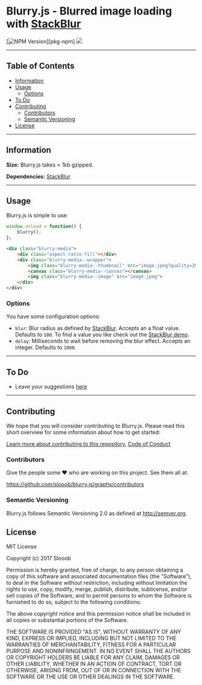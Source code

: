 # Blurry.js - Blurred image loading with [StackBlur](https://github.com/flozz/StackBlur)

[![NPM Version](https://img.shields.io/npm/v/blurry.svg)][pkg-npm]
<img src="https://travis-ci.org/slooob/blurry.js.svg?branch=master" />

---

## Table of Contents

* [Information](#information)
* [Usage](#usage)
    * [Options](#options)
* [To Do](#to-do)
* [Contributing](#contributing)
    * [Contributors](#contributors)
    * [Semantic Versioning](#semantic-versioning)
* [License](#license)

---

## Information

**Size:** Blurry.js takes < 1kb gzipped.

**Dependencies:** [StackBlur](https://github.com/flozz/StackBlur)

---

## Usage

Blurry.js is simple to use:

```javascript
window.onload = function() {
    blurry();
};
```

```html
<div class="blurry-media">
    <div class="aspect-ratio-fill"></div>
    <div class="blurry-media--wrapper">
        <img class="blurry-media--thumbnail" src="image.jpeg?quality=20">
        <canvas class="blurry-media--canvas"></canvas>
        <img class="blurry-media--image" src="image.jpeg">
    </div>
</div>
```

### Options

You have some configuration options:

* `blur`: Blur radius as defined by [StackBlur](https://github.com/flozz/StackBlur). Accepts an a float value. Defaults to `100`. To find a value you like check out the [StackBlur demo](http://www.quasimondo.com/StackBlurForCanvas/StackBlurDemo.html).
* `delay`: Milliseconds to wait before removing the blur effect. Accepts an integer. Defaults to `1000`.

---

## To Do

* Leave your suggestions [here](https://github.com/slooob/blurry.js/issues/new)

---

## Contributing

We hope that you will consider contributing to Blurry.js. Please read this short overview for some information about how to get started:

[Learn more about contributing to this repository](https://github.com/slooob/blurry.js/blob/master/CONTRIBUTING.md), [Code of Conduct](https://github.com/slooob/blurry.js/blob/master/CODE_OF_CONDUCT.md)

### Contributors

Give the people some :heart: who are working on this project. See them all at:

https://github.com/slooob/blurry.js/graphs/contributors

### Semantic Versioning

Blurry.js follows Semantic Versioning 2.0 as defined at http://semver.org.

## License

MIT License

Copyright (c) 2017 Slooob

Permission is hereby granted, free of charge, to any person obtaining a copy
of this software and associated documentation files (the "Software"), to deal
in the Software without restriction, including without limitation the rights
to use, copy, modify, merge, publish, distribute, sublicense, and/or sell
copies of the Software, and to permit persons to whom the Software is
furnished to do so, subject to the following conditions:

The above copyright notice and this permission notice shall be included in all
copies or substantial portions of the Software.

THE SOFTWARE IS PROVIDED "AS IS", WITHOUT WARRANTY OF ANY KIND, EXPRESS OR
IMPLIED, INCLUDING BUT NOT LIMITED TO THE WARRANTIES OF MERCHANTABILITY,
FITNESS FOR A PARTICULAR PURPOSE AND NONINFRINGEMENT. IN NO EVENT SHALL THE
AUTHORS OR COPYRIGHT HOLDERS BE LIABLE FOR ANY CLAIM, DAMAGES OR OTHER
LIABILITY, WHETHER IN AN ACTION OF CONTRACT, TORT OR OTHERWISE, ARISING FROM,
OUT OF OR IN CONNECTION WITH THE SOFTWARE OR THE USE OR OTHER DEALINGS IN THE
SOFTWARE.
